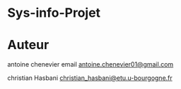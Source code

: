 # Sys-info-Projet

# Auteur
antoine chenevier
email antoine.chenevier01@gmail.com

christian Hasbani
christian_hasbani@etu.u-bourgogne.fr

